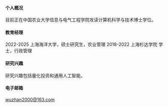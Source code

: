


#### 个人概况
目前正在中国农业大学信息与电气工程学院攻读计算机科学与技术博士学位。
#### 教育经理
2022-2025 上海海洋大学，硕士研究生，农业管理
2018-2022 上海杉达学院 学士，行政管理

#### 研究兴趣
研究兴趣包括量化投资和通用人工智能。

#### 电子邮箱
wuzhan2000@163.com

